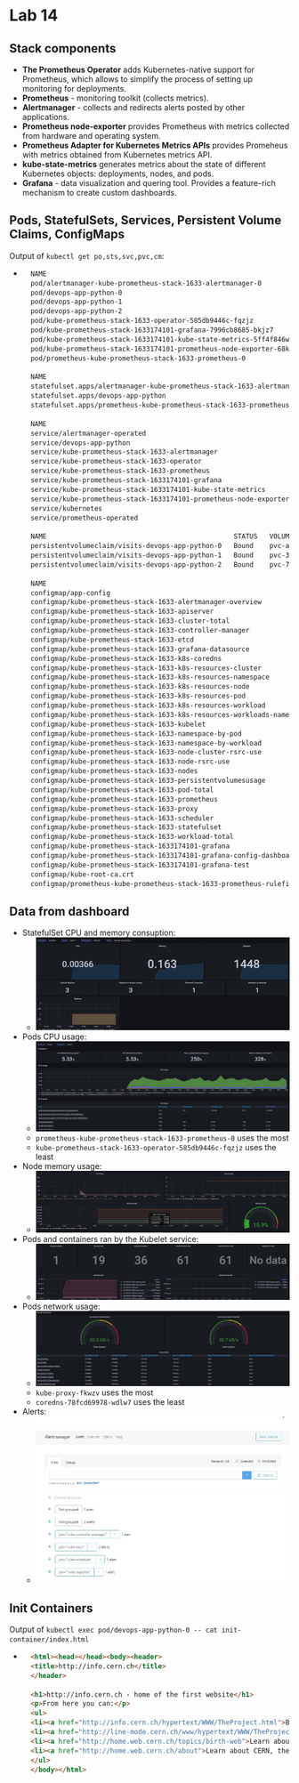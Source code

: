 # Lab 14

## Stack components

- **The Prometheus Operator** adds Kubernetes-native support for Prometheus, which allows to simplify the process of setting up monitoring for deployments.
- **Prometheus** - monitoring toolkit (collects metrics).
- **Alertmanager** - collects and redirects alerts posted by other applications.
- **Prometheus node-exporter** provides Prometheus with metrics collected from hardware and operating system.
- **Prometheus Adapter for Kubernetes Metrics APIs** provides Promeheus with metrics obtained from Kubernetes metrics API.
- **kube-state-metrics** generates metrics about the state of different Kubernetes objects: deployments, nodes, and pods.
- **Grafana** - data visualization and quering tool. Provides a feature-rich mechanism to create custom dashboards.

## Pods, StatefulSets, Services, Persistent Volume Claims, ConfigMaps

Output of `kubectl get po,sts,svc,pvc,cm`:

- ```sh
    NAME                                                                  READY   STATUS    RESTARTS   AGE
    pod/alertmanager-kube-prometheus-stack-1633-alertmanager-0            2/2     Running   0          105s
    pod/devops-app-python-0                                               1/1     Running   0          115s
    pod/devops-app-python-1                                               1/1     Running   0          99s
    pod/devops-app-python-2                                               1/1     Running   0          57s
    pod/kube-prometheus-stack-1633-operator-585db9446c-fqzjz              1/1     Running   0          2m17s
    pod/kube-prometheus-stack-1633174101-grafana-7996cb8685-bkjz7         2/2     Running   0          2m17s
    pod/kube-prometheus-stack-1633174101-kube-state-metrics-5ff4f846wtw   1/1     Running   0          2m17s
    pod/kube-prometheus-stack-1633174101-prometheus-node-exporter-68k6g   1/1     Running   0          2m18s
    pod/prometheus-kube-prometheus-stack-1633-prometheus-0                2/2     Running   0          105s

    NAME                                                                    READY   AGE
    statefulset.apps/alertmanager-kube-prometheus-stack-1633-alertmanager   1/1     105s
    statefulset.apps/devops-app-python                                      3/3     115s
    statefulset.apps/prometheus-kube-prometheus-stack-1633-prometheus       1/1     105s

    NAME                                                                TYPE        CLUSTER-IP       EXTERNAL-IP   PORT(S)                      AGE
    service/alertmanager-operated                                       ClusterIP   None             <none>        9093/TCP,9094/TCP,9094/UDP   106s
    service/devops-app-python                                           ClusterIP   10.106.252.55    <none>        5000/TCP                     116s
    service/kube-prometheus-stack-1633-alertmanager                     ClusterIP   10.108.18.140    <none>        9093/TCP                     2m18s
    service/kube-prometheus-stack-1633-operator                         ClusterIP   10.103.32.189    <none>        443/TCP                      2m18s
    service/kube-prometheus-stack-1633-prometheus                       ClusterIP   10.100.97.175    <none>        9090/TCP                     2m18s
    service/kube-prometheus-stack-1633174101-grafana                    ClusterIP   10.104.215.82    <none>        80/TCP                       2m18s
    service/kube-prometheus-stack-1633174101-kube-state-metrics         ClusterIP   10.101.151.152   <none>        8080/TCP                     2m18s
    service/kube-prometheus-stack-1633174101-prometheus-node-exporter   ClusterIP   10.96.123.95     <none>        9100/TCP                     2m18s
    service/kubernetes                                                  ClusterIP   10.96.0.1        <none>        443/TCP                      13d
    service/prometheus-operated                                         ClusterIP   None             <none>        9090/TCP                     105s

    NAME                                               STATUS   VOLUME                                     CAPACITY   ACCESS MODES   STORAGECLASS   AGE
    persistentvolumeclaim/visits-devops-app-python-0   Bound    pvc-a632c860-1dd6-4ff3-a4c3-482a2fade262   100Mi      RWO            standard       44m
    persistentvolumeclaim/visits-devops-app-python-1   Bound    pvc-3f18be0d-183b-4521-9357-585776f55b9c   100Mi      RWO            standard       44m
    persistentvolumeclaim/visits-devops-app-python-2   Bound    pvc-7b919971-789f-4de0-a017-5d65daf6730d   100Mi      RWO            standard       44m

    NAME                                                                     DATA   AGE
    configmap/app-config                                                     1      116s
    configmap/kube-prometheus-stack-1633-alertmanager-overview               1      2m18s
    configmap/kube-prometheus-stack-1633-apiserver                           1      2m18s
    configmap/kube-prometheus-stack-1633-cluster-total                       1      2m18s
    configmap/kube-prometheus-stack-1633-controller-manager                  1      2m18s
    configmap/kube-prometheus-stack-1633-etcd                                1      2m18s
    configmap/kube-prometheus-stack-1633-grafana-datasource                  1      2m18s
    configmap/kube-prometheus-stack-1633-k8s-coredns                         1      2m18s
    configmap/kube-prometheus-stack-1633-k8s-resources-cluster               1      2m18s
    configmap/kube-prometheus-stack-1633-k8s-resources-namespace             1      2m18s
    configmap/kube-prometheus-stack-1633-k8s-resources-node                  1      2m18s
    configmap/kube-prometheus-stack-1633-k8s-resources-pod                   1      2m18s
    configmap/kube-prometheus-stack-1633-k8s-resources-workload              1      2m18s
    configmap/kube-prometheus-stack-1633-k8s-resources-workloads-namespace   1      2m18s
    configmap/kube-prometheus-stack-1633-kubelet                             1      2m18s
    configmap/kube-prometheus-stack-1633-namespace-by-pod                    1      2m18s
    configmap/kube-prometheus-stack-1633-namespace-by-workload               1      2m18s
    configmap/kube-prometheus-stack-1633-node-cluster-rsrc-use               1      2m18s
    configmap/kube-prometheus-stack-1633-node-rsrc-use                       1      2m18s
    configmap/kube-prometheus-stack-1633-nodes                               1      2m18s
    configmap/kube-prometheus-stack-1633-persistentvolumesusage              1      2m18s
    configmap/kube-prometheus-stack-1633-pod-total                           1      2m18s
    configmap/kube-prometheus-stack-1633-prometheus                          1      2m18s
    configmap/kube-prometheus-stack-1633-proxy                               1      2m18s
    configmap/kube-prometheus-stack-1633-scheduler                           1      2m18s
    configmap/kube-prometheus-stack-1633-statefulset                         1      2m18s
    configmap/kube-prometheus-stack-1633-workload-total                      1      2m18s
    configmap/kube-prometheus-stack-1633174101-grafana                       1      2m18s
    configmap/kube-prometheus-stack-1633174101-grafana-config-dashboards     1      2m18s
    configmap/kube-prometheus-stack-1633174101-grafana-test                  1      2m18s
    configmap/kube-root-ca.crt                                               1      13d
    configmap/prometheus-kube-prometheus-stack-1633-prometheus-rulefiles-0   28     106s
    ```

## Data from dashboard

- StatefulSet CPU and memory consuption:
  - ![statefulset_cpu_mem](screenshots/statefulset_cpu_mem.jpg)
- Pods CPU usage:
  - ![pod_cpu_usage](screenshots/pod_cpu_usage.jpg)
  - `prometheus-kube-prometheus-stack-1633-prometheus-0` uses the most
  - `kube-prometheus-stack-1633-operator-585db9446c-fqzjz` uses the least
- Node memory usage:
  - ![node_memory_usage](screenshots/node_memory_usage.jpg)
- Pods and containers ran by the Kubelet service:
  - ![kubelet](screenshots/kubelet.jpg)
- Pods network usage:
  - ![pod_network_usage](screenshots/pod_network_usage.jpg)
  - `kube-proxy-fkwzv` uses the most
  - `coredns-78fcd69978-wdlw7` uses the least
- Alerts:
  - ![alerts](screenshots/alerts.jpg)

## Init Containers

Output of `kubectl exec pod/devops-app-python-0 -- cat init-container/index.html`

- ```html
    <html><head></head><body><header>
    <title>http://info.cern.ch</title>
    </header>

    <h1>http://info.cern.ch - home of the first website</h1>
    <p>From here you can:</p>
    <ul>
    <li><a href="http://info.cern.ch/hypertext/WWW/TheProject.html">Browse the first website</a></li>
    <li><a href="http://line-mode.cern.ch/www/hypertext/WWW/TheProject.html">Browse the first website using the line-mode browser simulator</a></li>
    <li><a href="http://home.web.cern.ch/topics/birth-web">Learn about the birth of the web</a></li>
    <li><a href="http://home.web.cern.ch/about">Learn about CERN, the physics laboratory where the web was born</a></li>
    </ul>
    </body></html>
    ```
